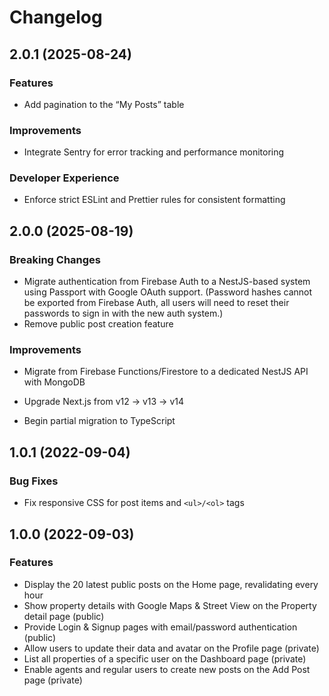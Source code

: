 # Changelog

## 2.0.1 (2025-08-24)

### Features

- Add pagination to the “My Posts” table

### Improvements

- Integrate Sentry for error tracking and performance monitoring

### Developer Experience

- Enforce strict ESLint and Prettier rules for consistent formatting

## 2.0.0 (2025-08-19)

### Breaking Changes

- Migrate authentication from Firebase Auth to a NestJS-based system using Passport with Google OAuth support. (Password hashes cannot be exported from Firebase Auth, all users will need to reset their passwords to sign in with the new auth system.)
- Remove public post creation feature

### Improvements

- Migrate from Firebase Functions/Firestore to a dedicated NestJS API with MongoDB

- Upgrade Next.js from v12 → v13 → v14
- Begin partial migration to TypeScript

## 1.0.1 (2022-09-04)

### Bug Fixes

- Fix responsive CSS for post items and `<ul>/<ol>` tags

## 1.0.0 (2022-09-03)

### Features

- Display the 20 latest public posts on the Home page, revalidating every hour
- Show property details with Google Maps & Street View on the Property detail page (public)
- Provide Login & Signup pages with email/password authentication (public)
- Allow users to update their data and avatar on the Profile page (private)
- List all properties of a specific user on the Dashboard page (private)
- Enable agents and regular users to create new posts on the Add Post page (private)
